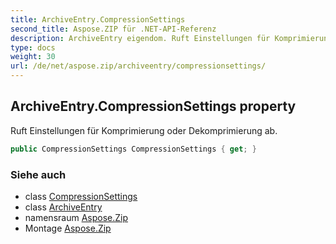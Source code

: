 ```yaml
---
title: ArchiveEntry.CompressionSettings
second_title: Aspose.ZIP für .NET-API-Referenz
description: ArchiveEntry eigendom. Ruft Einstellungen für Komprimierung oder Dekomprimierung ab.
type: docs
weight: 30
url: /de/net/aspose.zip/archiveentry/compressionsettings/
---
```

## ArchiveEntry.CompressionSettings property

Ruft Einstellungen für Komprimierung oder Dekomprimierung ab.

```csharp
public CompressionSettings CompressionSettings { get; }
```

### Siehe auch

* class [CompressionSettings](../../../aspose.zip.saving/compressionsettings/)
* class [ArchiveEntry](../)
* namensraum [Aspose.Zip](../../archiveentry/)
* Montage [Aspose.Zip](../../../)


